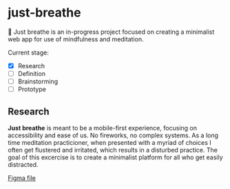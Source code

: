 # just-breathe
🧘 Just breathe is an in-progress project focused on creating a minimalist web app for use of mindfulness and meditation.

Current stage:
- [x] Research
- [ ] Definition
- [ ] Brainstorming
- [ ] Prototype

## Research

**Just breathe** is meant to be a mobile-first experience, focusing on accessibility and ease of us. No fireworks, no complex systems. As a long time meditation practicioner, when presented with a myriad of choices I often get flustered and irritated, which results in a disturbed practice. The goal of this excercise is to create a minimalist platform for all who get easily distracted. 

[Figma file](https://www.figma.com/file/96uvXp9ipCXgezTFGl3iYW/Untitled?node-id=0%3A1)
